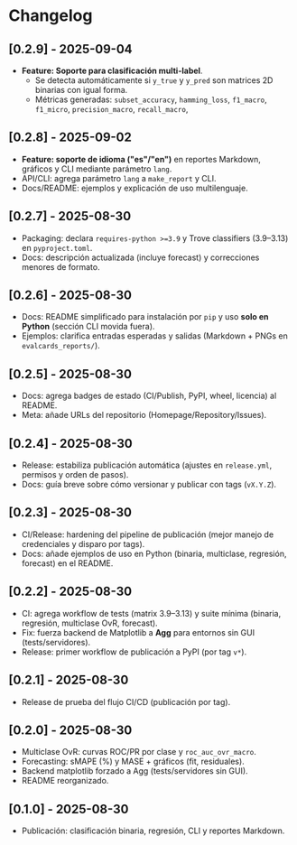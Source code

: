 # Changelog

## [0.2.9] - 2025-09-04
- **Feature: Soporte para clasificación multi-label**.  
  - Se detecta automáticamente si `y_true` y `y_pred` son matrices 2D binarias con igual forma.
  - Métricas generadas: `subset_accuracy`, `hamming_loss`, `f1_macro`, `f1_micro`, `precision_macro`, `recall_macro`, 

## [0.2.8] - 2025-09-02
- **Feature: soporte de idioma ("es"/"en")** en reportes Markdown, gráficos y CLI mediante parámetro `lang`.
- API/CLI: agrega parámetro `lang` a `make_report` y CLI.
- Docs/README: ejemplos y explicación de uso multilenguaje.

## [0.2.7] - 2025-08-30
- Packaging: declara `requires-python >=3.9` y Trove classifiers (3.9–3.13) en `pyproject.toml`.
- Docs: descripción actualizada (incluye forecast) y correcciones menores de formato.

## [0.2.6] - 2025-08-30
- Docs: README simplificado para instalación por `pip` y uso **solo en Python** (sección CLI movida fuera).
- Ejemplos: clarifica entradas esperadas y salidas (Markdown + PNGs en `evalcards_reports/`).

## [0.2.5] - 2025-08-30
- Docs: agrega badges de estado (CI/Publish, PyPI, wheel, licencia) al README.
- Meta: añade URLs del repositorio (Homepage/Repository/Issues).

## [0.2.4] - 2025-08-30
- Release: estabiliza publicación automática (ajustes en `release.yml`, permisos y orden de pasos).
- Docs: guía breve sobre cómo versionar y publicar con tags (`vX.Y.Z`).

## [0.2.3] - 2025-08-30
- CI/Release: hardening del pipeline de publicación (mejor manejo de credenciales y disparo por tags).
- Docs: añade ejemplos de uso en Python (binaria, multiclase, regresión, forecast) en el README.

## [0.2.2] - 2025-08-30
- CI: agrega workflow de tests (matrix 3.9–3.13) y suite mínima (binaria, regresión, multiclase OvR, forecast).
- Fix: fuerza backend de Matplotlib a **Agg** para entornos sin GUI (tests/servidores).
- Release: primer workflow de publicación a PyPI (por tag `v*`).

## [0.2.1] - 2025-08-30
- Release de prueba del flujo CI/CD (publicación por tag).

## [0.2.0] - 2025-08-30
- Multiclase OvR: curvas ROC/PR por clase y `roc_auc_ovr_macro`.
- Forecasting: sMAPE (%) y MASE + gráficos (fit, residuales).
- Backend matplotlib forzado a Agg (tests/servidores sin GUI).
- README reorganizado.

## [0.1.0] - 2025-08-30
- Publicación: clasificación binaria, regresión, CLI y reportes Markdown.
